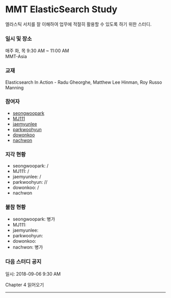 # MMT ElasticSearch Study

엘라스틱 서치를 잘 이해하여 업무에 적절히 활용할 수 있도록 하기 위한 스터디.

### 일시 및 장소
매주 화, 목 9:30 AM ~ 11:00 AM  
MMT-Asia

### 교재
Elasticsearch In Action - Radu Gheorghe, Matthew Lee Hinman, Roy Russo
Manning

### 참여자
- [seongwoopark](https://github.com/seongwoopark)
- [MJ111](https://github.com/MJ111)
- [jaemyunlee](https://github.com/jaemyunlee)
- [parkwoohyun](https://github.com/parkwoohyun)
- [dowonkoo](https://github.com/dowonkoo)
- [nachwon](https://github.com/nachwon)

### 지각 현황
- seongwoopark: /
- MJ111: /
- jaemyunlee: /
- parkwoohyun: //
- dowonkoo: /
- nachwon

### 불참 현황
- seongwoopark: 병가 
- MJ111: 
- jaemyunlee: 
- parkwoohyun: 
- dowonkoo: 
- nachwon: 병가

### 다음 스터디 공지
일시: 2018-09-06 9:30 AM

Chapter 4 읽어오기

- - -

